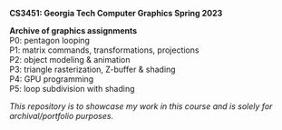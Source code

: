 **CS3451: Georgia Tech Computer Graphics Spring 2023**

**Archive of graphics assignments**  
P0: pentagon looping  
P1: matrix commands, transformations, projections  
P2: object modeling & animation  
P3: triangle rasterization, Z-buffer & shading  
P4: GPU programming  
P5: loop subdivision with shading  

*This repository is to showcase my work in this course and is solely for archival/portfolio purposes.* 
